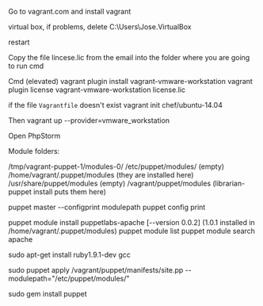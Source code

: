 Go to vagrant.com and install vagrant

virtual box, if problems, delete C:\Users\Jose\.VirtualBox

restart

Copy the file lincese.lic from the email into the folder where you are going to run cmd

Cmd (elevated)
	vagrant plugin install vagrant-vmware-workstation
	vagrant plugin license vagrant-vmware-workstation license.lic

if the file `Vagrantfile` doesn't exist
	vagrant init chef/ubuntu-14.04

Then
	vagrant up --provider=vmware_workstation
	
Open PhpStorm

Module folders:

/tmp/vagrant-puppet-1/modules-0/
/etc/puppet/modules/ (empty)
/home/vagrant/.puppet/modules (they are installed here)
/usr/share/puppet/modules (empty)
/vagrant/puppet/modules  (librarian-puppet install puts them here)

puppet master --configprint modulepath
puppet config print

puppet module install puppetlabs-apache [--version 0.0.2] (1.0.1 installed in /home/vagrant/.puppet/modules)
puppet module list
puppet module search apache

sudo apt-get install ruby1.9.1-dev gcc

sudo puppet apply /vagrant/puppet/manifests/site.pp --modulepath="/etc/puppet/modules/"

sudo gem install puppet
